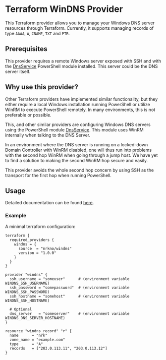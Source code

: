 # Terraform WinDNS Provider


This Terraform provider allows you to manage your Windows DNS server resources through Terraform. Currently, it supports
managing records of type `AAAA`, `A`, `CNAME`, `TXT` and `PTR`.

## Prerequisites
This provider requires a remote Windows server exposed with SSH and with the
[DnsService](https://learn.microsoft.com/en-us/powershell/module/dnsserver/?view=windowsserver2022-ps)
PowerShell module installed. This server could be the DNS server itself.

## Why use this provider?
Other Terraform providers have implemented similar functionality, but they either require a local Windows installation
running PowerShell or utilize WinRM to execute PowerShell remotely. In many environments, this is not preferable or
possible.

This, and other similar providers are configuring Windows DNS servers using the PowerShell module
[DnsService](https://learn.microsoft.com/en-us/powershell/module/dnsserver/?view=windowsserver2022-ps).
This module uses WinRM internally when talking to the DNS Server.

In an environment where the DNS server is running on a locked-down Domain Controller with WinRM disabled, one will thus
run into problems with the second hop WinRM when going through a jump host. We have yet to find a solution to making the second WinRM hop secure and easily.

This provider avoids the whole second hop concern by using SSH as the transport for the first hop when running PowerShell.


## Usage

Detailed documentation can be found [here](https://registry.terraform.io/providers/nrkno/windns/latest/docs).


### Example 
A minimal terraform configuration:

```
terraform {
  required_providers {
    windns = {
      source  = "nrkno/windns"
      version = "1.0.0"
    }
  }
}

provider "windns" {
  ssh_username = "someuser"      # (environment variable WINDNS_SSH_USERNAME)
  ssh_password = "somepassword"  # (environment variable WINDNS_SSH_PASSWORD)
  ssh_hostname = "somehost"      # (environment variable WINDNS_SSH_HOSTNAME)
  
  # Optional
  dns_server   = "someserver"    # (environment variable WINDNS_DNS_SERVER_HOSTNAME) 
}

resource "windns_record" "r" {
  name      = "nrk"
  zone_name = "example.com"
  type      = "A"
  records   = ["203.0.113.11", "203.0.113.12"]
}
```

